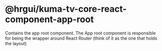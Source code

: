 # @hrgui/kuma-tv-core-react-component-app-root

Contains the app root component. The App root component is responsible for being the wrapper around React Router (think of it as the one that holds the layout)
